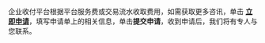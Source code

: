 企业收付平台根据平台服务费或交易流水收取费用，如需获取更多咨讯，单击 [**立即申请**](https://cloud.tencent.com/apply/p/kkkj8ly9h8h)，填写申请单上的相关信息，单击**提交申请**，收到申请后，我们将有专人与您联系。
